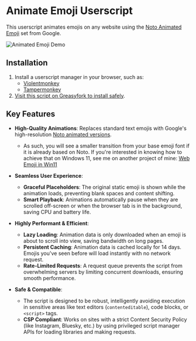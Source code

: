 # Animate Emoji Userscript

This userscript animates emojis on any website using the [Noto Animated Emoji](https://googlefonts.github.io/noto-emoji-animation/) set from Google.

![Animated Emoji Demo](assets/animated-emoji.gif)

## Installation

1.  Install a userscript manager in your browser, such as:
    -   [Violentmonkey](https://violentmonkey.github.io/)
    -   [Tampermonkey](https://www.tampermonkey.net/)
2.  [Visit this script on Greasyfork to install safely](https://greasyfork.org/en/scripts/546062-animate-emoji-on-the-web-q).

## Key Features

-   **High-Quality Animations**: Replaces standard text emojis with Google's high-resolution [Noto animated versions](https://googlefonts.github.io/noto-emoji-animation/).

    -   As such, you will see a smaller transition from your base emoji font if it is already based on Noto. If you're interested in knowing how to achieve that on Windows 11, see me on another project of mine: [Web Emoji in Win11](https://github.com/quarrel/broken-flag-emojis-win11-twemoji)

-   **Seamless User Experience**:

    -   **Graceful Placeholders**: The original static emoji is shown while the animation loads, preventing blank spaces and content shifting.
    -   **Smart Playback**: Animations automatically pause when they are scrolled off-screen or when the browser tab is in the background, saving CPU and battery life.

-   **Highly Performant & Efficient**:

    -   **Lazy Loading**: Animation data is only downloaded when an emoji is about to scroll into view, saving bandwidth on long pages.
    -   **Persistent Caching**: Animation data is cached locally for 14 days. Emojis you've seen before will load instantly with no network request.
    -   **Rate-Limited Requests**: A request queue prevents the script from overwhelming servers by limiting concurrent downloads, ensuring smooth performance.

-   **Safe & Compatible**:
    -   The script is designed to be robust, intelligently avoiding execution in sensitive areas like text editors (`contenteditable`), code blocks, or `<script>` tags.
    -   **CSP Compliant**: Works on sites with a strict Content Security Policy (like Instagram, Bluesky, etc.) by using privileged script manager APIs for loading libraries and making requests.

